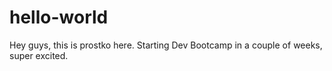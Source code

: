 # hello-world

Hey guys, this is prostko here. Starting Dev Bootcamp in a couple of weeks, super excited.

